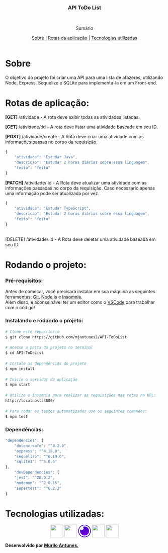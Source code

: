 <br />
<p align="center">

  <h3 align="center"><br>API ToDo List</b></h3>
 <br />
  <p align="center">
     Sumário
      <p align="center">
  <a href="#sobre"> Sobre </a> |
  <a href="#rotas-da-aplicação"> Rotas da aplicação </a> |
  <a href="#tecnologias-utilizadas"> Tecnologias utilizadas </a>      
       <br />
    <br />
  </p>
</p>

# Sobre

O objetivo do projeto foi criar uma API para uma lista de afazeres, utilizando Node, Express, Sequelize e SQLite para implementa-la em um Front-end.

# Rotas de aplicação:

<b>[GET] </b> /atividade - A rota deve exibir todas as atividades listadas.<br>

<b>[GET] </b> /atividade/:id - A rota deve listar uma atividade baseada em seu ID.<br>

<b>[POST] </b> /atividade/create - A Rota deve criar uma atividade com as informações passas no corpo da requisição.<br>

```javascript
{
    "atividade": "Estudar Java",
    "descricao": "Estudar 2 horas diárias sobre essa linguagem",
    "feito": "feito"
}
```

<b>[PATCH] </b> /atividade/:id - A Rota deve atualizar uma atividade com as informações passadas no corpo da requisição. Caso necessário apenas uma informação pode ser atualizada por vez.<br>

```javascript
{
    "atividade": "Estudar TypeScript",
    "descricao": "Estudar 2 horas diárias sobre essa linguagem",
    "feito": "feito"
}
```

<br>[DELETE] </b> /atividade/:id - A Rota deve deletar uma atividade baseada em seu ID.<br>

# Rodando o projeto:

### Pré-requisitos:

Antes de começar, você precisará instalar em sua máquina as seguintes ferramentas:
[Git](https://git-scm.com), [Node.js](https://nodejs.org/en/) e [Insomnia](https://insomnia.rest/download). <br> Além disso, é aconselhável ter um editor como o [VSCode](https://code.visualstudio.com/) para trabalhar com o código!

### Instalando e rodando o projeto:

```bash
# Clone este repositório
$ git clone https://github.com/mjantunes2/API-ToDoList

# Acesse a pasta do projeto no terminal
$ cd API-ToDoList

# Instale as dependências do projeto
$ npm install

# Inicie o servidor da aplicação
$ npm start

# Utilize o Insomnia para realizar as requisições nas rotas na URL:
http://localhost:3000/

# Para rodar os testes automatizados use os seguintes comandos:
$ npm test
```

### Dependências:

```javascript
"dependencies": {
    "dotenv-safe": "^8.2.0",
    "express": "^4.18.0",
    "sequelize": "^6.19.0",
    "sqlite3": "^5.0.6"
},
    "devDependencies": {
    "jest": "^28.0.2",
    "nodemon": "^2.0.15",
    "supertest": "^6.2.3"
}
```

# Tecnologias utilizadas: 
<p align="center">
<a href="https://nodejs.org/en/"><img src="https://cdn.jsdelivr.net/gh/devicons/devicon/icons/nodejs/nodejs-original.svg" height="40" width="40" /></a> <a href="https://expressjs.com/pt-br/"><img src="https://img.shields.io/badge/Express.js-404D59?style=for-the-badge" height="40" width="40" /></a> <a href="https://insomnia.rest/download"><img src="https://raw.githubusercontent.com/brunoandreotti/biblioteca-backend/79c23c6a4bdd0bc6cb95463ee47741f2226cb0b1/readme/insomnia.svg" height="40" width="40" /></a> <a href="https://sequelize.org"><img src="https://cdn.jsdelivr.net/gh/devicons/devicon/icons/sequelize/sequelize-original.svg" height="40" width="40" /></a> <a href="https://jestjs.io/pt-BR/"><img src="https://cdn.jsdelivr.net/gh/devicons/devicon/icons/jest/jest-plain.svg" height="40" width="40" /></a>
</p>


**Desenvolvido por <a href="https://www.linkedin.com/in/murilo-antunes-bb1143228/"> Murilo Antunes. </a>**
